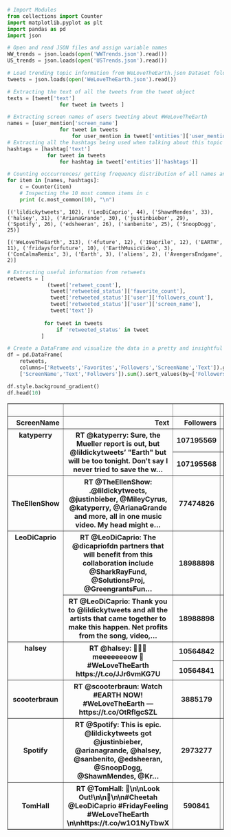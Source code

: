 ```python
# Import Modules
from collections import Counter
import matplotlib.pyplot as plt
import pandas as pd
import json

# Open and read JSON files and assign variable names
WW_trends = json.loads(open('WWTrends.json').read())
US_trends = json.loads(open('USTrends.json').read())

# Load trending topic information from WeLoveTheEarth.json Dataset folder
tweets = json.loads(open('WeLoveTheEarth.json').read())
```


```python
# Extracting the text of all the tweets from the tweet object
texts = [tweet['text'] 
                 for tweet in tweets ]

# Extracting screen names of users tweeting about #WeLoveTheEarth
names = [user_mention['screen_name'] 
                 for tweet in tweets
                     for user_mention in tweet['entities']['user_mentions']]
# Extracting all the hashtags being used when talking about this topic
hashtags = [hashtag['text'] 
             for tweet in tweets
                 for hashtag in tweet['entities']['hashtags']]
```


```python
# Counting occcurrences/ getting frequency distribution of all names and hashtags
for item in [names, hashtags]:
    c = Counter(item)    
    # Inspecting the 10 most common items in c
    print (c.most_common(10), "\n")
```

    [('lildickytweets', 102), ('LeoDiCaprio', 44), ('ShawnMendes', 33), ('halsey', 31), ('ArianaGrande', 30), ('justinbieber', 29), ('Spotify', 26), ('edsheeran', 26), ('sanbenito', 25), ('SnoopDogg', 25)] 
    
    [('WeLoveTheEarth', 313), ('4future', 12), ('19aprile', 12), ('EARTH', 11), ('fridaysforfuture', 10), ('EarthMusicVideo', 3), ('ConCalmaRemix', 3), ('Earth', 3), ('aliens', 2), ('AvengersEndgame', 2)] 
    



```python
# Extracting useful information from retweets
retweets = [
             (tweet['retweet_count'], 
              tweet['retweeted_status']['favorite_count'],
              tweet['retweeted_status']['user']['followers_count'],
              tweet['retweeted_status']['user']['screen_name'],
              tweet['text']) 
            
            for tweet in tweets 
                if 'retweeted_status' in tweet
           ]
```


```python
# Create a DataFrame and visualize the data in a pretty and insightful format
df = pd.DataFrame(
    retweets, 
    columns=['Retweets','Favorites','Followers','ScreenName','Text']).groupby(
    ['ScreenName','Text','Followers']).sum().sort_values(by=['Followers'], ascending=False)

df.style.background_gradient()
df.head(10)
```




<div>
<style scoped>
    .dataframe tbody tr th:only-of-type {
        vertical-align: middle;
    }

    .dataframe tbody tr th {
        vertical-align: top;
    }

    .dataframe thead th {
        text-align: right;
    }
</style>
<table border="1" class="dataframe">
  <thead>
    <tr style="text-align: right;">
      <th></th>
      <th></th>
      <th></th>
      <th>Retweets</th>
      <th>Favorites</th>
    </tr>
    <tr>
      <th>ScreenName</th>
      <th>Text</th>
      <th>Followers</th>
      <th></th>
      <th></th>
    </tr>
  </thead>
  <tbody>
    <tr>
      <th rowspan="2" valign="top">katyperry</th>
      <th rowspan="2" valign="top">RT @katyperry: Sure, the Mueller report is out, but @lildickytweets’ "Earth" but will be too tonight. Don't say I never tried to save the w…</th>
      <th>107195569</th>
      <td>2338</td>
      <td>10557</td>
    </tr>
    <tr>
      <th>107195568</th>
      <td>2338</td>
      <td>10556</td>
    </tr>
    <tr>
      <th>TheEllenShow</th>
      <th>RT @TheEllenShow: .@lildickytweets, @justinbieber, @MileyCyrus, @katyperry, @ArianaGrande and more, all in one music video. My head might e…</th>
      <th>77474826</th>
      <td>2432</td>
      <td>10086</td>
    </tr>
    <tr>
      <th rowspan="2" valign="top">LeoDiCaprio</th>
      <th>RT @LeoDiCaprio: The @dicapriofdn partners that will benefit from this collaboration include @SharkRayFund, @SolutionsProj, @GreengrantsFun…</th>
      <th>18988898</th>
      <td>28505</td>
      <td>78137</td>
    </tr>
    <tr>
      <th>RT @LeoDiCaprio: Thank you to @lildickytweets and all the artists that came together to make this happen. Net profits from the song, video,…</th>
      <th>18988898</th>
      <td>149992</td>
      <td>416018</td>
    </tr>
    <tr>
      <th rowspan="2" valign="top">halsey</th>
      <th rowspan="2" valign="top">RT @halsey: 🐯🐯🐯 meeeeeeeow 👅 #WeLoveTheEarth https://t.co/JJr6vmKG7U</th>
      <th>10564842</th>
      <td>7742</td>
      <td>69684</td>
    </tr>
    <tr>
      <th>10564841</th>
      <td>7742</td>
      <td>69682</td>
    </tr>
    <tr>
      <th>scooterbraun</th>
      <th>RT @scooterbraun: Watch #EARTH NOW! #WeLoveTheEarth — https://t.co/OtRfIgcSZL</th>
      <th>3885179</th>
      <td>5925</td>
      <td>14635</td>
    </tr>
    <tr>
      <th>Spotify</th>
      <th>RT @Spotify: This is epic. @lildickytweets got @justinbieber, @arianagrande, @halsey, @sanbenito, @edsheeran, @SnoopDogg, @ShawnMendes, @Kr…</th>
      <th>2973277</th>
      <td>107222</td>
      <td>237259</td>
    </tr>
    <tr>
      <th>TomHall</th>
      <th>RT @TomHall: 🐆\n\nLook Out!\n\n🐆\n\n#Cheetah @LeoDiCaprio  #FridayFeeling #WeLoveTheEarth \n\nhttps://t.co/w1O1NyTbwX</th>
      <th>590841</th>
      <td>82</td>
      <td>252</td>
    </tr>
  </tbody>
</table>
</div>




```python

```
